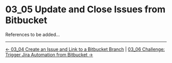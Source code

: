 # 03_05 Update and Close Issues from Bitbucket

References to be added...


<!-- FooterStart -->
---
[← 03_04 Create an Issue and Link to a Bitbucket Branch](../03_04_link_issue/README.md) | [03_06 Challenge: Trigger Jira Automation from Bitbucket →](../03_06_challenge1/README.md)
<!-- FooterEnd -->
